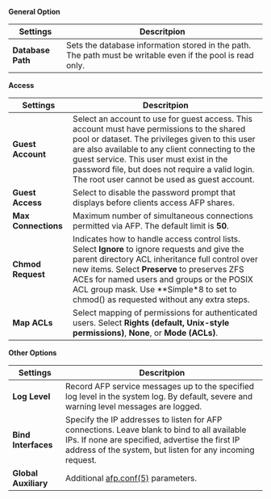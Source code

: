 ---
---
**General Option**

| Settings | Descritpion |
|----------|-------------|
| **Database Path** | Sets the database information stored in the path. The path must be writable even if the pool is read only. |

**Access**


| Settings | Descritpion |
|----------|-------------|
| **Guest Account** | Select an account to use for guest access. This account must have permissions to the shared pool or dataset. The privileges given to this user are also available to any client connecting to the guest service. This user must exist in the password file, but does not require a valid login. The root user cannot be used as guest account. |
| **Guest Access** | Select to disable the password prompt that displays before clients access AFP shares. |
| **Max Connections** | Maximum number of simultaneous connections permitted via AFP. The default limit is **50**. |
| **Chmod Request** | Indicates how to handle access control lists. Select **Ignore** to ignore requests and give the parent directory ACL inheritance full control over new items. Select **Preserve** to preserves ZFS ACEs for named users and groups or the POSIX ACL group mask. Use **Simple*8 to set to chmod() as requested without any extra steps. |
| **Map ACLs** | Select mapping of permissions for authenticated users. Select **Rights (default, Unix-style permissions)**, **None**, or **Mode (ACLs)**. |

**Other Options**


| Settings | Descritpion |
|----------|-------------|
| **Log Level** | Record AFP service messages up to the specified log level in the system log. By default, severe and warning level messages are logged. |
| **Bind Interfaces** | Specify the IP addresses to listen for AFP connections. Leave blank to bind to all available IPs. If none are specified, advertise the first IP address of the system, but listen for any incoming request. |
| **Global Auxiliary** | Additional [afp.conf(5)](http://netatalk.sourceforge.net/3.0/htmldocs/afp.conf.5.html) parameters. |